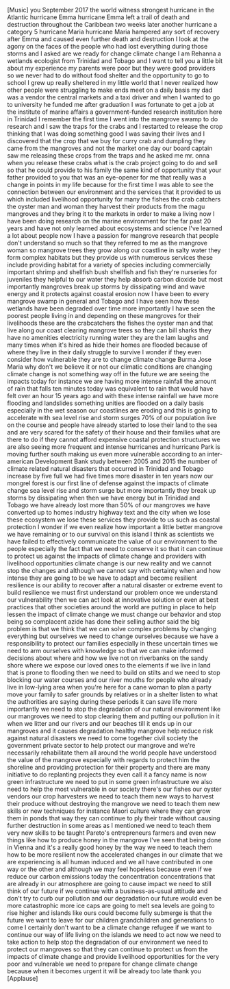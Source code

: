 
[Music]
you
September 2017 the world witness
strongest hurricane in the Atlantic
hurricane Emma
hurricane Emma left a trail of death and
destruction throughout the Caribbean two
weeks later another hurricane a category
5 hurricane Maria hurricane Maria
hampered any sort of recovery after Emma
and caused even further death and
destruction I look at the agony on the
faces of the people who had lost
everything during those storms and I
asked are we ready for change climate
change
I am Rehanna a wetlands ecologist from
Trinidad and Tobago and I want to tell
you a little bit about my experience my
parents were poor but they were good
providers so we never had to do without
food shelter and the opportunity to go
to school I grew up really sheltered in
my little world that I never realized
how other people were struggling to make
ends meet on a daily basis my dad was a
vendor the central markets and a taxi
driver and when I wanted to go to
university he funded me after graduation
I was fortunate to get a job at the
institute of marine affairs a
government-funded research institution
here in Trinidad I remember the first
time I went into the mangrove swamp to
do research and I saw the traps for the
crabs and I restarted to release the
crop thinking that I was doing something
good
I was saving their lives and I
discovered that the crop that we buy for
curry crab and dumpling they came from
the mangroves and not the market one day
our board captain saw me releasing these
crops from the traps and he asked me mr.
onna
when you release these crabs what is the
crab project
going to do and sell so that he could
provide to his family the same kind of
opportunity that your father provided to
you that was an eye-opener for me that
really was a change in points in my life
because for the first time I was able to
see the connection between our
environment and the services that it
provided to us which included livelihood
opportunity for many the fishes the crab
catchers the oyster man and woman they
harvest their products from the magu
mangroves and they bring it to the
markets in order to make a living now I
have been doing research on the marine
environment for the far past 20 years
and have not only learned about
ecosystems and science I&#39;ve learned a
lot about people now I have a passion
for mangrove research that people don&#39;t
understand so much so that they referred
to me as the mangrove woman so mangrove
trees they grow along our coastline in
salty water they form complex habitats
but they provide us with numerous
services these include providing habitat
for a variety of species including
commercially important shrimp and
shellfish bush shellfish and fish
they&#39;re nurseries for juveniles they
helpful to our water they help absorb
carbon dioxide but most importantly
mangroves break up storms by dissipating
wind and wave energy and it protects
against coastal erosion now I have been
to every mangrove swamp in general and
Tobago and I have seen how these
wetlands have been degraded over time
more importantly I have seen the poorest
people living in and depending on these
mangroves for their livelihoods
these are the crabcatchers the fishes
the oyster man and
that live along our coast clearing
mangrove trees so they can bill sharks
they have no amenities electricity
running water they are the lam laughs
and many times when it&#39;s hired as hide
their homes are flooded because of where
they live in their daily struggle to
survive I wonder if they even consider
how vulnerable they are to change
climate change Burma Jose Maria why
don&#39;t we believe it or not our climatic
conditions are changing climate change
is not something way off in the future
we are seeing the impacts today for
instance we are having more intense
rainfall the amount of rain that falls
ten minutes today was equivalent to rain
that would have felt over an hour 15
years ago and with these intense
rainfall we have more flooding and
landslides something unities are flooded
on a daily basis especially in the wet
season our coastlines are eroding and
this is going to accelerate with sea
level rise and storm surges 70% of our
population live on the course and people
have already started to lose their land
to the sea and are very scared for the
safety of their house and their families
what are there to do if they cannot
afford expensive coastal protection
structures we are also seeing more
frequent and intense hurricanes and
hurricane Park is moving further south
making us even more vulnerable according
to an inter-american Development Bank
study between 2005 and 2015 the number
of climate related natural disasters
that occurred in Trinidad and Tobago
increase by five full we had five times
more disaster in ten years
now our mongrel forest is our first line
of defense against the impacts of
climate change sea level rise and storm
surge but more importantly they break up
storms by dissipating when then we have
energy but in Trinidad and Tobago we
have already lost more than 50% of our
mangroves we have converted up to homes
industry highway text and the city when
we lose these ecosystem we lose these
services they provide to us such as
coastal protection I wonder if we even
realize how important a little better
mangrove we have remaining or to our
survival on this island I think as
scientists we have failed to effectively
communicate the value of our environment
to the people especially the fact that
we need to conserve it so that it can
continue to protect us against the
impacts of climate change and providers
with livelihood opportunities climate
change is our new reality and we cannot
stop the changes and although we cannot
say with certainty when and how intense
they are going to be we have to adapt
and become resilient resilience is our
ability to recover after a natural
disaster or extreme event to build
resilience we must first understand our
problem once we understand our
vulnerability then we can act look at
innovative solution
or even at best practices that other
societies around the world are putting
in place to help lessen the impact of
climate change we must change our
behavior and stop being so complacent
azide has done their selling author said
the big problem is that we think that we
can solve complex problems by changing
everything but ourselves we need to
change ourselves because we have a
responsibility to protect our families
especially in these uncertain times we
need to arm ourselves with knowledge so
that we can make informed decisions
about where and how we live
not on riverbanks on the sandy shore
where we expose our loved ones to the
elements if we live in land that is
prone to flooding then we need to build
on stilts and we need to stop blocking
our water courses and our river mouths
for people who already live in low-lying
area when you&#39;re here for a cane woman
to plan a party move your family to
safer grounds by relatives or in a
shelter listen to what the authorities
are saying during these periods it can
save life more importantly we need to
stop the degradation of our natural
environment like our mangroves we need
to stop clearing them and putting our
pollution in it when we litter and our
rivers and our beaches till it ends up
in our mangroves and it causes
degradation healthy mangrove help reduce
risk against natural disasters we need
to come together civil society the
government private sector
to help protect our mangrove and we&#39;re
necessarily rehabilitate them all around
the world people have understood the
value of the mangrove especially with
regards to protect him the shoreline and
providing protection for their property
and there are many initiative to do
replanting projects they even call it a
fancy name is now green infrastructure
we need to put in some green
infrastructure we also need to help the
most vulnerable in our society there&#39;s
our fishes our oyster vendors our crop
harvesters we need to teach them new
ways to harvest their produce without
destroying the mangrove we need to teach
them new skills or new techniques for
instance Maori culture where they can
grow them in ponds that way they can
continue to ply their trade without
causing further destruction in some
areas as I mentioned we need to teach
them very new skills to be taught
Pareto&#39;s entrepreneurs farmers and even
new things like how to produce honey in
the mangrove I&#39;ve seen that being done
in Vienna and it&#39;s a really good honey
by the way we need to teach them how to
be more resilient now the accelerated
changes in our climate that we are
experiencing is all human induced and we
all have contributed in one way or the
other and although we may feel hopeless
because even if we reduce our carbon
emissions today the concentration
concentrations that are already in our
atmosphere are going to cause impact we
need to still think of our future if we
continue with a business-as-usual
attitude and don&#39;t try to curb our
pollution and our degradation our future
would even be more catastrophic more ice
caps are going to melt sea levels are
going to rise higher and islands like
ours could become fully submerge
is that the future we want to leave for
our children grandchildren and
generations to come
I certainly don&#39;t want to be a climate
change refugee if we want to continue
our way of life living on the islands we
need to act now we need to take action
to help stop the degradation of our
environment we need to protect our
mangroves so that they can continue to
protect us from the impacts of climate
change and provide livelihood
opportunities for the very poor and
vulnerable we need to prepare for change
climate change because when it becomes
urgent it will be already too late
thank you
[Applause]
